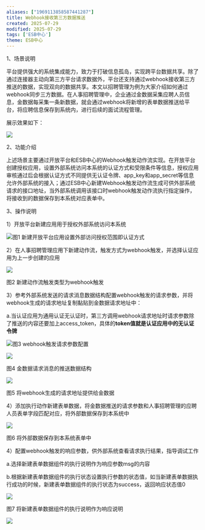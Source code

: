 ```yaml
---
aliases: ["1969113858587441287"]
title: Webhook接收第三方数据推送
created: 2025-07-29
modified: 2025-07-29
tags: ['ESB中心']
theme: ESB中心
---
```


1、场景说明

平台提供强大的系统集成能力，致力于打破信息孤岛，实现跨平台数据共享。除了通过连接器主动向第三方平台请求数据外，平台还支持通过webhook接收第三方推送的数据，实现双向的数据共享。本文以招聘管理为例为大家介绍如何通过webhook同步三方数据。在人事招聘管理中，企业通过金数据采集应聘人员信息，金数据每采集一条新数据，就会通过webhook将新增的表单数据推送给平台，将应聘信息保存到系统内，进行后续的面试流程管理。

展示效果如下：

![](https://myhelpdoc.oss-cn-heyuan.aliyuncs.com/mdimages/9ae9d712779d77c7cb298469656e36a4.jpg)

2、功能介绍

上述场景主要通过开放平台和ESB中心的Webhook触发动作流实现。在开放平台创建授权应用，设置外部系统访问本系统的认证方式和受限条件等信息，授权应用审核通过后会根据认证方式不同提供无认证令牌、app\_key和app\_secret等信息允许外部系统的接入；通过ESB中心新建Webhook触发动作流生成可供外部系统请求的接口地址，当外部系统调用该接口时webhook触发动作流执行指定操作，将接收到的数据保存到本系统对应表单中。

3、操作说明

1）开放平台新建应用用于授权外部系统访问本系统

![](https://myhelpdoc.oss-cn-heyuan.aliyuncs.com/mdimages/0e40ba4c01afed6796d1e10095053bf2.jpg)图1 新建开放平台应用设置外部访问授权范围即认证方式

2）在人事招聘管理应用下新建动作流，触发方式为webhook触发，并选择认证应用为上一步创建的应用

![](https://myhelpdoc.oss-cn-heyuan.aliyuncs.com/mdimages/dfb84deb8308cd99cf9ae1a591e17178.jpg)

图2 新建动作流触发类型为webhook触发

3）参考外部系统发送的请求消息数据结构配置webhook触发的请求参数，并将webhook生成的请求地址复制黏贴到金数据请求地址中：

a.当认证应用为通用认证无认证时，第三方调用webhook请求地址时请求参数除了推送的内容还要加上access\_token，具体的**token值就是认证应用中的无认证令牌**

![](https://myhelpdoc.oss-cn-heyuan.aliyuncs.com/mdimages/d084a7d64ae9db474e405d9d6ab8537b.jpg)图3 webhook触发请求参数配置

![](https://myhelpdoc.oss-cn-heyuan.aliyuncs.com/mdimages/575fda0d6f4d9e44636480baf2e54851.jpg)

图4 金数据请求消息的推送数据结构

![](https://myhelpdoc.oss-cn-heyuan.aliyuncs.com/mdimages/03dd9a6d21a675e691ecac054ab367d4.jpg)

图5 将webhook生成的请求地址提供给金数据

4）添加执行动作新建表单数据，将金数据推送的请求参数和人事招聘管理的应聘人员表单字段匹配对应，将外部数据保存到本系统中

![](https://myhelpdoc.oss-cn-heyuan.aliyuncs.com/mdimages/fed5b5cd9e1022770930c8d0b455b192.jpg)

图6 将外部数据保存到本系统表单中

4）配置webhook触发的响应参数，供外部系统查看请求执行结果，指导调试工作

a.选择新建表单数据组件的执行说明作为响应参数msg的内容

b.根据新建表单数据组件的执行状态设置执行参数的状态值，如当新建表单数据执行成功的时候，新建表单数据组件的执行状态为success，返回响应状态值0

![](https://myhelpdoc.oss-cn-heyuan.aliyuncs.com/mdimages/a9019a41c28f2ca808d52eca91c7c898.jpg)

图7 将新建表单数据组件的执行说明作为响应说明

![](https://myhelpdoc.oss-cn-heyuan.aliyuncs.com/mdimages/ae828a61c10071b7bc04f8ee1c3ff5f0.jpg)

